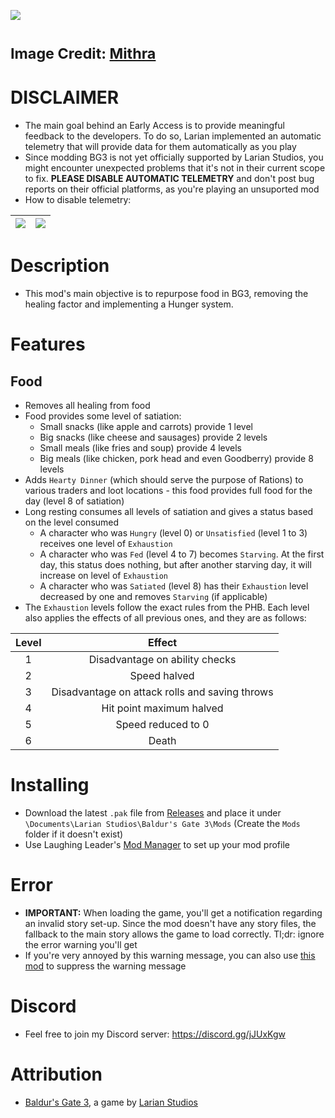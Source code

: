 ![](https://i.imgur.com/9xdKOHE.png)

<sub>Image Credit: [Mithra](https://github.com/thekeatonfox)</sub>
=======

# DISCLAIMER
* The main goal behind an Early Access is to provide meaningful feedback to the developers. To do so, Larian implemented an automatic telemetry that will provide data for them automatically as you play
* Since modding BG3 is not yet officially supported by Larian Studios, you might encounter unexpected problems that it's not in their current scope to fix. **PLEASE DISABLE AUTOMATIC TELEMETRY** and don't post bug reports on their official platforms, as you're playing an unsuported mod
* How to disable telemetry:

| ![](https://i.imgur.com/8BSSPiW.png) | ![](https://i.imgur.com/huTu79h.png) |
|:---:|:---:|

# Description
* This mod's main objective is to repurpose food in BG3, removing the healing factor and implementing a Hunger system.

# Features
## Food
* Removes all healing from food
* Food provides some level of satiation:
  - Small snacks (like apple and carrots) provide 1 level
  - Big snacks (like cheese and sausages) provide 2 levels
  - Small meals (like fries and soup) provide 4 levels
  - Big meals (like chicken, pork head and even Goodberry) provide 8 levels
* Adds `Hearty Dinner` (which should serve the purpose of Rations) to various traders and loot locations - this food provides full food for the day (level 8 of satiation)
* Long resting consumes all levels of satiation and gives a status based on the level consumed
  - A character who was `Hungry` (level 0) or `Unsatisfied` (level 1 to 3) receives one level of `Exhaustion`
  - A character who was `Fed` (level 4 to 7) becomes `Starving`. At the first day, this status does nothing, but after another starving day, it will increase on level of `Exhaustion`
  - A character who was `Satiated` (level 8) has their `Exhaustion` level decreased by one and removes `Starving` (if applicable)
* The `Exhaustion` levels follow the exact rules from the PHB. Each level also applies the effects of all previous ones, and they are as follows:

| Level | Effect |
| :--: | :--: |
| 1 | Disadvantage on ability checks |
| 2 | Speed halved |
| 3 | Disadvantage on attack rolls and saving throws |
| 4 | Hit point maximum halved |
| 5 | Speed reduced to 0 |
| 6 | Death |

# Installing
* Download the latest `.pak` file from [Releases](https://github.com/ZerdBG3/DnDontStarve/releases) and place it under `\Documents\Larian Studios\Baldur's Gate 3\Mods` (Create the `Mods` folder if it doesn't exist)
* Use Laughing Leader's [Mod Manager](https://github.com/LaughingLeader/BG3ModManager) to set up your mod profile

# Error
* **IMPORTANT:** When loading the game, you'll get a notification regarding an invalid story set-up. Since the mod doesn't have any story files, the fallback to the main story allows the game to load correctly. Tl;dr: ignore the error warning you'll get
* If you're very annoyed by this warning message, you can also use [this mod](https://www.nexusmods.com/baldursgate3/mods/13) to suppress the warning message

# Discord
* Feel free to join my Discord server: https://discord.gg/jJUxKgw

# Attribution
- [Baldur's Gate 3](https://store.steampowered.com/app/1086940/Baldurs_Gate_3/), a game by [Larian Studios](http://larian.com/)
